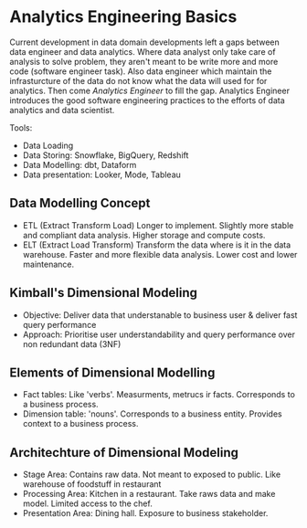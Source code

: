 # Analytics Engineering Basics

Current development in data domain developments left a gaps between data engineer and data analytics. Where data analyst only take care of analysis to solve problem, they aren't meant to be write more and more code (software engineer task). Also data engineer which maintain the infrasturcture of the data do not know what the data will used for for analytics. Then come *Analytics Engineer* to fill the gap. Analytics Engineer introduces the good software engineering practices to the efforts of data analytics and data scientist. 

Tools: 
- Data Loading
- Data Storing: Snowflake, BigQuery, Redshift
- Data Modelling: dbt, Dataform
- Data presentation: Looker, Mode, Tableau

## Data Modelling Concept
- ETL (Extract Transform Load)
Longer to implement. Slightly more stable and compliant data analysis. Higher storage and compute costs.
- ELT (Extract Load Transform)
Transform the data where is it in the data warehouse. Faster and more flexible data analysis. Lower cost and lower maintenance.

## Kimball's Dimensional Modeling
- Objective: Deliver data that understanable to business user & deliver fast query performance
- Approach: Prioritise user understandability and query performance over non redundant data (3NF)

## Elements of Dimensional Modelling
- Fact tables: Like 'verbs'. Measurments, metrucs ir facts. Corresponds to a business process.
- Dimension table: 'nouns'. Corresponds to a business entity. Provides context to a business process.

## Architechture of Dimensional Modeling
- Stage Area: Contains raw data. Not meant to exposed to public. Like warehouse of foodstuff in restaurant
- Processing Area: Kitchen in a restaurant. Take raws data and make model. Limited access to the chef.
- Presentation Area: Dining hall. Exposure to business stakeholder. 